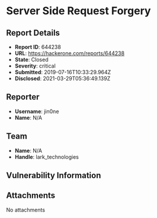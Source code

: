 # Server Side Request Forgery

## Report Details
- **Report ID**: 644238
- **URL**: https://hackerone.com/reports/644238
- **State**: Closed
- **Severity**: critical
- **Submitted**: 2019-07-16T10:33:29.964Z
- **Disclosed**: 2021-03-29T05:36:49.139Z

## Reporter
- **Username**: jin0ne
- **Name**: N/A

## Team
- **Name**: N/A
- **Handle**: lark_technologies

## Vulnerability Information


## Attachments
No attachments
